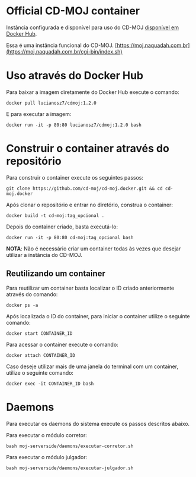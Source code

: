 # Official CD-MOJ container

Instância configurada e disponível para uso do CD-MOJ [disponível em Docker Hub](https://hub.docker.com/r/lucianosz7/cdmoj).

Essa é uma instância funcional do CD-MOJ. [https://moj.naquadah.com.br](https://moj.naquadah.com.br/cgi-bin/index.sh)

# Uso através do Docker Hub

Para baixar a imagem diretamente do Docker Hub execute o comando:

```
docker pull lucianosz7/cdmoj:1.2.0
```

E para executar a imagem:

```
docker run -it -p 80:80 lucianosz7/cdmoj:1.2.0 bash
```

# Construir o container através do repositório

Para construir o container execute os seguintes passos:

```
git clone https://github.com/cd-moj/cd-moj.docker.git && cd cd-moj.docker
```
Após clonar o repositório e entrar no diretório, construa o container:

```
docker build -t cd-moj:tag_opcional .
```

Depois do container criado, basta executá-lo:

```
docker run -it -p 80:80 cd-moj:tag_opcional bash
```

**NOTA**: Não é necessário criar um container todas às vezes que desejar utilizar a instância do CD-MOJ.

## Reutilizando um container

Para reutilizar um container basta localizar o ID criado anteriormente através do comando:

```
docker ps -a
```

Após localizada o ID do container, para iniciar o container utilize o seguinte comando:

```
docker start CONTAINER_ID
```

Para acessar o container execute o comando:

```
docker attach CONTAINER_ID
```

Caso deseje utilizar mais de uma janela do terminal com um container, utilize o seguinte comando:

```
docker exec -it CONTAINER_ID bash
```

# Daemons

Para executar os daemons do sistema execute os passos descritos abaixo.

Para executar o módulo corretor:

```
bash moj-serverside/daemons/executar-corretor.sh
```

Para executar o módulo julgador:

```
bash moj-serverside/daemons/executar-julgador.sh
```

